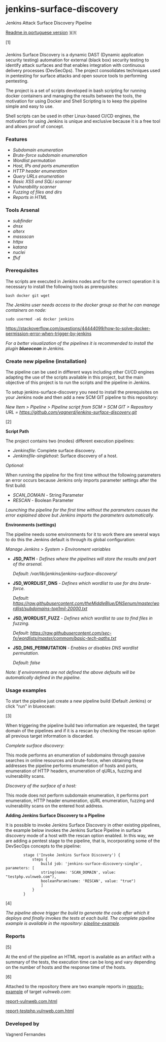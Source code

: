 # jenkins-surface-discovery
Jenkins Attack Surface Discovery Pipeline

[Readme in portuguese version](https://github.com/vagnerd/jenkins-surface-discovery/blob/main/README-pt.md) 🇧🇷

[1]

### 

Jenkins Surface Discovery is a dynamic DAST (Dynamic application security testing) automation for external (black box) security testing to identify attack surfaces and that enables integration with continuous delivery processes (DevSecOps). The project consolidates techniques used in pentesting for surface attacks and open source tools to performing pentesting.

The project is a set of scripts developed in bash scripting for running docker containers and managing the results between the tools, the motivation for using Docker and Shell Scripting is to keep the pipeline simple and easy to use.

Shell scripts can be used in other Linux-based CI/CD engines, the motivation for using Jenkins is unique and exclusive because it is a free tool and allows proof of concept.

### Features
* *Subdomain enumeration*
* *Brute-force subdomain enumeration*
* *Wordlist permutation*
* *Host, IPs and ports enumeration*
* *HTTP header enumeration*
* *Query URLs enumeration*
* *Basic XSS and SQLi scanner*
* *Vulnerability scanner*
* *Fuzzing of files and dirs*
* *Reports in HTML*
  
### Tools Arsenal
* *subfinder*
* *dnsx*
* *alterx*
* *massscan*
* *httpx*
* *katana*
* *nuclei*
* *ffuf*

### Prerequisites
The scripts are executed in Jenkins nodes and for the correct operation it is necessary to install the following tools as prerequisites:

```bash docker git wget```

*The Jenkins user needs access to the docker group so that he can manage containers on node:*
```
sudo usermod -aG docker jenkins
```
https://stackoverflow.com/questions/44444099/how-to-solve-docker-permission-error-when-trigger-by-jenkins

*For a better visualization of the pipelines it is recommended to install the plugin **blueocean** in Jenkins.*

### Create new pipeline (installation)

The pipeline can be used in different ways including other CI/CD engines adapting the use of the scripts available in this project, but the main objective of this project is to run the scripts and the pipeline in Jenkins.

To setup jenkins-surface-discovery you need to install the prerequisites on your Jenkins node and then add a new SCM GIT pipeline to this repository:

*New Item > Pipeline > Pipeline script from SCM > SCM GIT > Repository URL = https://github.com/vagnerd/jenkins-surface-discovery.git*

[2]

**Script Path**

The project contains two (modes) different execution pipelines:

* *Jenkinsfile*: Complete surface discovery.
* *Jenkinsfile-singlehost*: Surface discovery of a host.

*Optional:*

When running the pipeline for the first time without the following parameters an error occurs because Jenkins only imports parameter settings after the first build:
* *SCAN_DOMAIN* - String Parameter
* *RESCAN* - Boolean Parameter

*Launching the pipeline for the first time without the parameters causes the error explained above but Jenkins imports the parameters automatically.*

**Environments (settings)**

The pipeline needs some environments for it to work there are several ways to do this the Jenkins default is through its global configuration:

*Manage Jenkins > System > Environment variables*

* **JSD_PATH** - *Defines where the pipelines will store the results and part of the arsenal.*
  
  *Default: /var/lib/jenkins/jenkins-surface-discovery/*
  
* **JSD_WORDLIST_DNS** - *Defines which wordlist to use for dns brute-force.*

  *Default: https://raw.githubusercontent.com/theMiddleBlue/DNSenum/master/wordlist/subdomains-top1mil-20000.txt*
  
* **JSD_WORDLIST_FUZZ** - *Defines which wordlist to use to find files in fuzzing.*

  *Default: https://raw.githubusercontent.com/sec-fx/wordlists/master/commom/basic-tech-paths.txt*

* **JSD_DNS_PERMUTATION** - *Enables or disables DNS wordlist permutation.*

  *Default: false*

*Note: If environments are not defined the above defaults will be automatically defined in the pipeline.*

### Usage examples

To start the pipeline just create a new pipeline build (Default Jenkins) or click "run" in blueocean:

[3]

When triggering the pipeline build two information are requested, the target domain of the pipelines and if it is a rescan by checking the rescan option all previous target information is discarded.

*Complete surface discovery:*

This mode performs an enumeration of subdomains through passive searches in online resources and brute-force, when obtaining these addresses the pipeline performs enumeration of hosts and ports, enumeration of HTTP headers, enumeration of qURLs, fuzzing and vulnerability scans.

*Discovery of the surface of a host:*

This mode does not perform subdomain enumeration, it performs port enumeration, HTTP header enumeration, qURL enumeration, fuzzing and vulnerability scans on the entered host address.

**Adding Jenkins Surface Discovery to a Pipeline**

It is possible to invoke Jenkins Surface Discovery in other existing pipelines, the example below invokes the Jenkins Surface Pipeline in surface discovery mode of a host with the rescan option enabled. In this way, we are adding a pentest stage to the pipeline, that is, incorporating some of the DevSecOps concepts to the pipeline:

```
        stage ('Invoke Jenkins Surface Discovery') {
            steps {
                build job: 'jenkins-surface-discovery-single', parameters: [
                string(name: 'SCAN_DOMAIN', value: "testphp.vulnweb.com"),
                booleanParam(name: 'RESCAN', value: "true")
                ]
            }
        }
```

[4]

*The pipeline above trigger the build to generate the code after which it deploys and finally invokes the tests at each build. The complete pipeline example is available in the repository: [pipeline-example](https://github.com/vagnerd/jenkins-surface-discovery/blob/main/examples/pipelines/deployment-pipeline.groovy).*  

### Reports

[5]

At the end of the pipeline an HTML report is available as an artifact with a summary of the tests, the execution time can be long and vary depending on the number of hosts and the response time of the hosts.

[6]

Attached to the repository there are two example reports in [reports-example](https://github.com/vagnerd/jenkins-surface-discovery/tree/main/examples/reports) of target *vulnweb.com*:

[report-vulnweb.com.html](https://github.com/vagnerd/jenkins-surface-discovery/tree/main/examples/reports/report-vulnweb.com.html)

[report-testphp.vulnweb.com.html](https://github.com/vagnerd/jenkins-surface-discovery/tree/main/examples/reports/report-testphp.vulnweb.com.html)



### Developed by

Vagnerd Fernandes 
